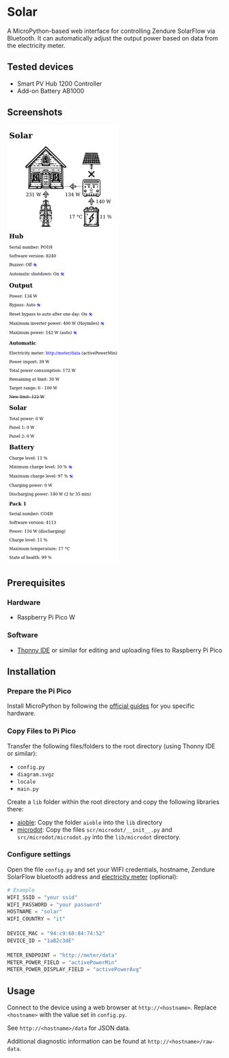 # Solar

A MicroPython-based web interface for controlling Zendure SolarFlow via Bluetooth.
It can automatically adjust the output power based on data from the electricity meter.

## Tested devices

* Smart PV Hub 1200 Controller
* Add-on Battery AB1000

## Screenshots

![Web interface](screenshots/interface.png)

## Prerequisites

### Hardware

* Raspberry Pi Pico W

### Software

* [Thonny IDE](https://thonny.org/) or similar for editing and
  uploading files to Raspberry Pi Pico

## Installation

### Prepare the Pi Pico

Install MicroPython by following the [official guides](https://www.raspberrypi.com/documentation/microcontrollers/micropython.html)
for you specific hardware.

### Copy Files to Pi Pico

Transfer the following files/folders to the root directory
(using Thonny IDE or similar):

* `config.py`
* `diagram.svgz`
* `locale`
* `main.py`

Create a `lib` folder within the root directory and copy the following
libraries there:

* [aioble](https://github.com/micropython/micropython-lib/tree/master/micropython/bluetooth/aioble):
  Copy the folder `aioble` into the `lib` directory
* [microdot](https://github.com/miguelgrinberg/microdot):
  Copy the files `scr/microdot/__init__.py` and `src/microdot/microdot.py`
  into the `lib/microdot` directory.

### Configure settings

Open the file `config.py` and set your WIFI credentials, hostname,
Zendure SolarFlow bluetooth address and [electricity meter](https://github.com/Unrud/Meter) (optional):

```python
# Example
WIFI_SSID = "your ssid"
WIFI_PASSWORD = "your password"
HOSTNAME = "solar"
WIFI_COUNTRY = "it"

DEVICE_MAC = "94:c9:60:84:74:52"
DEVICE_ID = "1aB2c3dE"

METER_ENDPOINT = "http://meter/data"
METER_POWER_FIELD = "activePowerMin"
METER_POWER_DISPLAY_FIELD = "activePowerAvg"
```

## Usage

Connect to the device using a web browser at `http://<hostname>`.
Replace `<hostname>` with the value set in `config.py`.

See `http://<hostname>/data` for JSON data.

Additional diagnostic information can be found at `http://<hostname>/raw-data`.

